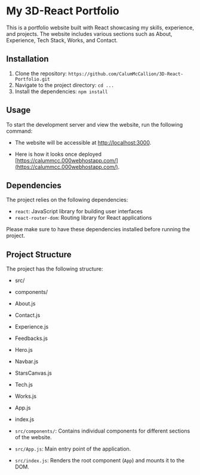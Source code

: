 # My 3D-React Portfolio

This is a portfolio website built with React showcasing my skills, experience, and projects. The website includes various sections such as About, Experience, Tech Stack, Works, and Contact.

## Installation

1. Clone the repository: `https://github.com/CalumMcCallion/3D-React-Portfolio.git`
2. Navigate to the project directory: `cd ...`
3. Install the dependencies: `npm install`

## Usage

To start the development server and view the website, run the following command:


- The website will be accessible at [http://localhost:3000](http://localhost:3000).

- Here is how it looks once deployed [https://calummcc.000webhostapp.com/](https://calummcc.000webhostapp.com/).

## Dependencies

The project relies on the following dependencies:

- `react`: JavaScript library for building user interfaces
- `react-router-dom`: Routing library for React applications

Please make sure to have these dependencies installed before running the project.

## Project Structure

The project has the following structure:

- src/
- components/
- About.js
- Contact.js
- Experience.js
- Feedbacks.js
- Hero.js
- Navbar.js
- StarsCanvas.js
- Tech.js
- Works.js
- App.js
- index.js


- `src/components/`: Contains individual components for different sections of the website.
- `src/App.js`: Main entry point of the application.
- `src/index.js`: Renders the root component (`App`) and mounts it to the DOM.





